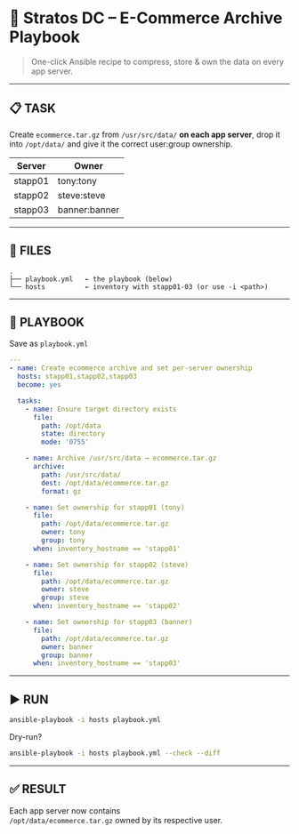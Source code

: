# 🚀 Stratos DC – E-Commerce Archive Playbook  
> One-click Ansible recipe to compress, store & own the data on every app server.

---

## 📋 TASK
Create `ecommerce.tar.gz` from `/usr/src/data/` **on each app server**, drop it into `/opt/data/` and give it the correct user:group ownership.

| Server   | Owner |
|----------|-------|
| stapp01  | tony:tony   |
| stapp02  | steve:steve |
| stapp03  | banner:banner |

---

## 📁 FILES
```
.
├── playbook.yml   ← the playbook (below)
└── hosts          ← inventory with stapp01-03 (or use -i <path>)
```

---

## 🔧 PLAYBOOK
Save as `playbook.yml`

```yaml
---
- name: Create ecommerce archive and set per-server ownership
  hosts: stapp01,stapp02,stapp03
  become: yes

  tasks:
    - name: Ensure target directory exists
      file:
        path: /opt/data
        state: directory
        mode: '0755'

    - name: Archive /usr/src/data → ecommerce.tar.gz
      archive:
        path: /usr/src/data/
        dest: /opt/data/ecommerce.tar.gz
        format: gz

    - name: Set ownership for stapp01 (tony)
      file:
        path: /opt/data/ecommerce.tar.gz
        owner: tony
        group: tony
      when: inventory_hostname == 'stapp01'

    - name: Set ownership for stapp02 (steve)
      file:
        path: /opt/data/ecommerce.tar.gz
        owner: steve
        group: steve
      when: inventory_hostname == 'stapp02'

    - name: Set ownership for stapp03 (banner)
      file:
        path: /opt/data/ecommerce.tar.gz
        owner: banner
        group: banner
      when: inventory_hostname == 'stapp03'
```

---

## ▶️ RUN
```bash
ansible-playbook -i hosts playbook.yml
```

Dry-run?  
```bash
ansible-playbook -i hosts playbook.yml --check --diff
```

---

## ✅ RESULT
Each app server now contains  
`/opt/data/ecommerce.tar.gz` owned by its respective user.
```

